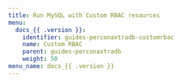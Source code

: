 ```yaml
---
title: Run MySQL with Custom RBAC resources
menu:
  docs_{{ .version }}:
    identifier: guides-perconaxtradb-customrbac
    name: Custom RBAC
    parent: guides-perconaxtradb
    weight: 50
menu_name: docs_{{ .version }}
---
```

